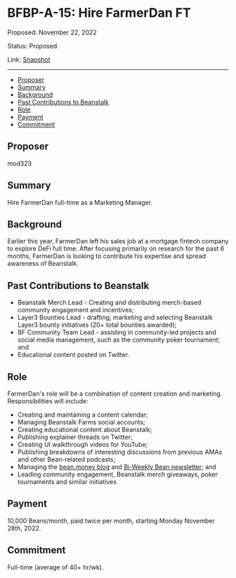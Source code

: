 # BFBP-A-15: Hire FarmerDan FT

Proposed: November 22, 2022

Status: Proposed

Link: [Snapshot](https://snapshot.org/#/beanstalkfarmsbudget.eth/proposal/0x7b3a170327f7ccc5434626b0e0fde779fded506c1ed9f4ac2b6a5c0aa9b22af1)

---

- [Proposer](#proposer)
- [Summary](#summary)
- [Background](#background)
- [Past Contributions to Beanstalk](#past-contributions-to-beanstalk)
- [Role](#role)
- [Payment](#payment)
- [Commitment](#commitment)

## Proposer

mod323

## Summary

Hire FarmerDan full-time as a Marketing Manager.

## Background

Earlier this year, FarmerDan left his sales job at a mortgage fintech company to explore DeFi full time. After focusing primarily on research for the past 6 months, FarmerDan is looking to contribute his expertise and spread awareness of Beanstalk. 

## Past Contributions to Beanstalk

* Beanstalk Merch Lead - Creating and distributing merch-based community engagement and incentives;
* Layer3 Bounties Lead - drafting, marketing and selecting Beanstalk Layer3 bounty initiatives (20+ total bounties awarded);
* BF Community Team Lead - assisting in community-led projects and social media management, such as the community poker tournament; and
* Educational content posted on Twitter.
 
## Role

FarmerDan's role will be a combination of content creation and marketing. Responsibilities will include:

* Creating and maintaining a content calendar;
* Managing Beanstalk Farms social accounts;
* Creating educational content about Beanstalk; 
* Publishing explainer threads on Twitter;
* Creating UI walkthrough videos for YouTube;
* Publishing breakdowns of interesting discussions from previous AMAs and other Bean-related podcasts; 
* Managing the [bean.money blog](https://bean.money/blog) and [Bi-Weekly Bean newsletter](https://beanstalkfarms.substack.com); and
* Leading community engagement, Beanstalk merch giveaways, poker tournaments and similar initiatives

## Payment

10,000 Beans/month, paid twice per month, starting Monday November 28th, 2022. 
 
## Commitment

Full-time (average of 40+ hr/wk).
